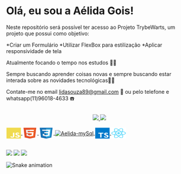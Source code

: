 # Olá, eu sou a Aélida Gois!

Neste repositório será possível ter acesso ao Projeto TrybeWarts, um projeto que possui como objetivo:

*Criar um Formulário
*Utilizar FlexBox para estilização
*Aplicar responsividade de tela

Atualmente focando o tempo nos estudos 👩‍🎓

Sempre buscando aprender coisas novas e sempre buscando estar interada sobre as novidades tecnológicas👩‍💻

Contate-me no email lidasouza89@gmail.com 📧 ou pelo telefone e whatsapp(11)96018-4633 ☎️
##

<div align="center">
  <a href="https://github.com/AelidaGois">
  <img height="180em" src="https://github-readme-stats.vercel.app/api?username=AelidaGois&show_icons=true&theme=radical&include_all_commits=true&count_private=true"/>
  <img height="180em" src="https://github-readme-stats.vercel.app/api/top-langs/?username=AelidaGois&layout=compact&langs_count=7&theme=radical"/>
</div>
<div style="display: inline_block"><br>
  <img align="center" alt="Aelida-Js" height="30" width="40" src="https://raw.githubusercontent.com/devicons/devicon/master/icons/javascript/javascript-plain.svg">
  <img align="center" alt="Aelida-HTML" height="30" width="40" src="https://raw.githubusercontent.com/devicons/devicon/master/icons/html5/html5-original.svg">
  <img align="center" alt="Aelida-CSS" height="30" width="40" src="https://raw.githubusercontent.com/devicons/devicon/master/icons/css3/css3-original.svg">
  <img align="center" alt="Aelida-mySql" height="30" width="40" src="https://cdn.jsdelivr.net/gh/devicons/devicon/icons/mysql/mysql-original.svg" />
  <img align="center" alt="Aelida-Ts" height="30" width="40" src="https://raw.githubusercontent.com/devicons/devicon/master/icons/typescript/typescript-plain.svg">
  <img align="center" alt="Aelida-React" height="30" width="40" src="https://raw.githubusercontent.com/devicons/devicon/master/icons/react/react-original.svg">

</div>
  
  ##
 
<div> 
 
  <a href="https://instagram.com/aelida_souza_ribeiro_gois" target="_blank"><img src="https://img.shields.io/badge/-Instagram-%23E4405F?style=for-the-badge&logo=instagram&logoColor=white" target="_blank"></a>
  <a href = "mailto:lidasouza89@gmail.com"><img src="https://img.shields.io/badge/-Gmail-%23333?style=for-the-badge&logo=gmail&logoColor=white" target="_blank"></a>
  <a href="https://www.linkedin.com/in/aélida-souza-ribeiro-gois-256903130/" target="_blank"><img src="https://img.shields.io/badge/-LinkedIn-%230077B5?style=for-the-badge&logo=linkedin&logoColor=white" target="_blank"></a> 
 
 ![Snake animation](https://github.com/AelidaGois/main/blob/output/github-contribution-grid-snake.svg)
 
</div>
